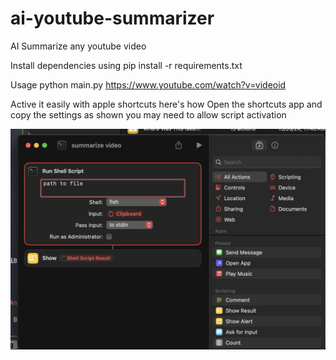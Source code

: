 # ai-youtube-summarizer
AI Summarize any youtube video

Install dependencies using 
pip install -r requirements.txt

Usage 
python main.py
https://www.youtube.com/watch?v=videoid

Active it easily with apple shortcuts here's how
Open the shortcuts app and copy the settings as shown you may need to allow script activation

![apple_shortcuts_image](image.png)